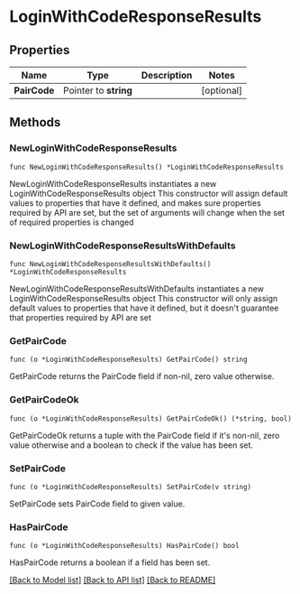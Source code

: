 # LoginWithCodeResponseResults

## Properties

Name | Type | Description | Notes
------------ | ------------- | ------------- | -------------
**PairCode** | Pointer to **string** |  | [optional] 

## Methods

### NewLoginWithCodeResponseResults

`func NewLoginWithCodeResponseResults() *LoginWithCodeResponseResults`

NewLoginWithCodeResponseResults instantiates a new LoginWithCodeResponseResults object
This constructor will assign default values to properties that have it defined,
and makes sure properties required by API are set, but the set of arguments
will change when the set of required properties is changed

### NewLoginWithCodeResponseResultsWithDefaults

`func NewLoginWithCodeResponseResultsWithDefaults() *LoginWithCodeResponseResults`

NewLoginWithCodeResponseResultsWithDefaults instantiates a new LoginWithCodeResponseResults object
This constructor will only assign default values to properties that have it defined,
but it doesn't guarantee that properties required by API are set

### GetPairCode

`func (o *LoginWithCodeResponseResults) GetPairCode() string`

GetPairCode returns the PairCode field if non-nil, zero value otherwise.

### GetPairCodeOk

`func (o *LoginWithCodeResponseResults) GetPairCodeOk() (*string, bool)`

GetPairCodeOk returns a tuple with the PairCode field if it's non-nil, zero value otherwise
and a boolean to check if the value has been set.

### SetPairCode

`func (o *LoginWithCodeResponseResults) SetPairCode(v string)`

SetPairCode sets PairCode field to given value.

### HasPairCode

`func (o *LoginWithCodeResponseResults) HasPairCode() bool`

HasPairCode returns a boolean if a field has been set.


[[Back to Model list]](../README.md#documentation-for-models) [[Back to API list]](../README.md#documentation-for-api-endpoints) [[Back to README]](../README.md)


